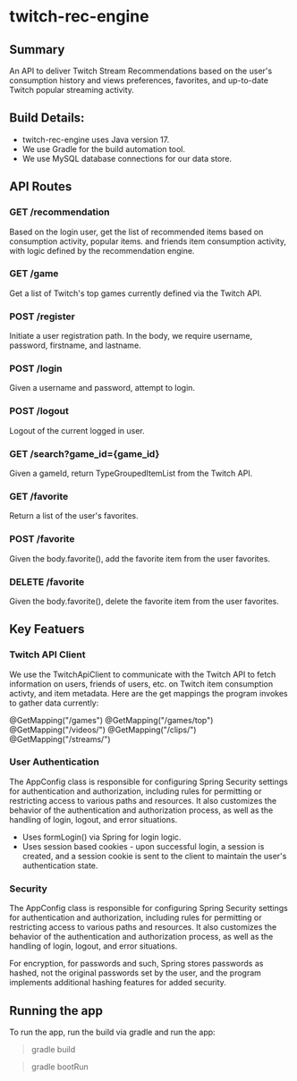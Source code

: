 # twitch-rec-engine

## Summary
An API to deliver Twitch Stream Recommendations based on the user's consumption history and views preferences, favorites, and up-to-date Twitch popular streaming activity.

## Build Details: 
- twitch-rec-engine uses Java version 17.
- We use Gradle for the build automation tool. 
- We use MySQL database connections for our data store. 

## API Routes

### GET /recommendation
Based on the login user, get the list of recommended items based on consumption activity, popular items. and friends item consumption activity, with logic defined by the recommendation engine. 

### GET /game
Get a list of Twitch's top games currently defined via the Twitch API. 

### POST /register
Initiate a user registration path. In the body, we require username, password, firstname, and lastname. 

### POST /login
Given a username and password, attempt to login. 

### POST /logout
Logout of the current logged in user. 

### GET /search?game_id={game_id}
Given a gameId, return TypeGroupedItemList from the Twitch API.

### GET /favorite
Return a list of the user's favorites. 

### POST /favorite
Given the body.favorite(), add the favorite item from the user favorites. 

### DELETE /favorite 
Given the body.favorite(), delete the favorite item from the user favorites. 

## Key Featuers

### Twitch API Client 
We use the TwitchApiClient to communicate with the Twitch API to fetch information on users, friends of users, etc. on Twitch item consumption activty, and item metadata. Here are the get mappings the program invokes to gather data currently: 

@GetMapping("/games")
@GetMapping("/games/top")
@GetMapping("/videos/")
@GetMapping("/clips/")
@GetMapping("/streams/")

### User Authentication
The AppConfig class is responsible for configuring Spring Security settings for authentication and authorization, including rules for permitting or restricting access to various paths and resources. It also customizes the behavior of the authentication and authorization process, as well as the handling of login, logout, and error situations.
- Uses formLogin() via Spring for login logic. 
- Uses session based cookies - upon successful login, a session is created, and a session cookie is sent to the client to maintain the user's authentication state.

### Security
The AppConfig class is responsible for configuring Spring Security settings for authentication and authorization, including rules for permitting or restricting access to various paths and resources. It also customizes the behavior of the authentication and authorization process, as well as the handling of login, logout, and error situations.

For encryption, for passwords and such, Spring stores passwords as hashed, not the original passwords set by the user, and the program implements additional hashing features for added security. 

## Running the app
To run the app, run the build via gradle and run the app:
>gradle build

>gradle bootRun